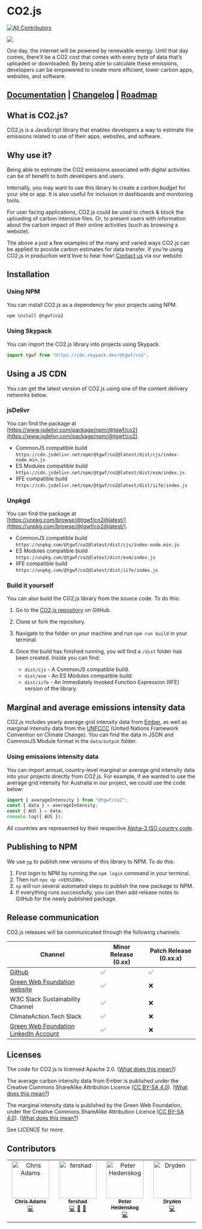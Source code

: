 # CO2.js

<!-- ALL-CONTRIBUTORS-BADGE:START - Do not remove or modify this section -->
[![All Contributors](https://img.shields.io/badge/all_contributors-4-orange.svg?style=flat-square)](#contributors-)
<!-- ALL-CONTRIBUTORS-BADGE:END -->

<img src="https://github.com/thegreenwebfoundation/co2.js/actions/workflows/unittests.yml/badge.svg" />

One day, the internet will be powered by renewable energy. Until that day comes, there’ll be a CO2 cost that comes with every byte of data that’s uploaded or downloaded. By being able to calculate these emissions, developers can be empowered to create more efficient, lower carbon apps, websites, and software.

## [Documentation](https://developers.thegreenwebfoundation.org/co2js/overview/) | [Changelog](/CHANGELOG.md) | [Roadmap](https://github.com/orgs/thegreenwebfoundation/projects/3/views/1)

## What is CO2.js?

CO2.js is a JavaScript library that enables developers a way to estimate the emissions related to use of their apps, websites, and software.

## Why use it?

Being able to estimate the CO2 emissions associated with digital activities can be of benefit to both developers and users.

Internally, you may want to use this library to create a _carbon budget_ for your site or app. It is also useful for inclusion in dashboards and monitoring tools.

For user facing applications, CO2.js could be used to check & block the uploading of carbon intensive files. Or, to present users with information about the carbon impact of their online activities (such as browsing a website).

The above a just a few examples of the many and varied ways CO2.js can be applied to provide carbon estimates for data transfer. If you’re using CO2.js in production we’d love to hear how! [Contact us](https://www.thegreenwebfoundation.org/support-form/) via our website.

## Installation

### Using NPM

You can install CO2.js as a dependency for your projects using NPM.

```bash
npm install @tgwf/co2
```

### Using Skypack

You can import the CO2.js library into projects using Skypack.

```js
import tgwf from "https://cdn.skypack.dev/@tgwf/co2";
```

## Using a JS CDN

You can get the latest version of CO2.js using one of the content delivery networks below.

### jsDelivr

You can find the package at [https://www.jsdelivr.com/package/npm/@tgwf/co2](https://www.jsdelivr.com/package/npm/@tgwf/co2).

- CommonJS compatible build `https://cdn.jsdelivr.net/npm/@tgwf/co2@latest/dist/cjs/index-node.min.js`
- ES Modules compatible build `https://cdn.jsdelivr.net/npm/@tgwf/co2@latest/dist/esm/index.js`
- IIFE compatible build `https://cdn.jsdelivr.net/npm/@tgwf/co2@latest/dist/iife/index.js`

### Unpkgd

You can find the package at [https://unpkg.com/browse/@tgwf/co2@latest/](https://unpkg.com/browse/@tgwf/co2@latest/).

- CommonJS compatible build `https://unpkg.com/@tgwf/co2@latest/dist/cjs/index-node.min.js`
- ES Modules compatible build `https://unpkg.com/@tgwf/co2@latest/dist/esm/index.js`
- IIFE compatible build `https://unpkg.com/@tgwf/co2@latest/dist/iife/index.js`

### Build it yourself

You can also build the CO2.js library from the source code. To do this:

1. Go to the [CO2.js repository](https://github.com/thegreenwebfoundation/co2.js) on GitHub.
1. Clone or fork the repository.
1. Navigate to the folder on your machine and run `npm run build` in your terminal.
1. Once the build has finished running, you will find a `/dist` folder has been created. Inside you can find:

   - `dist/cjs` - A CommonJS compatible build.
   - `dist/esm` - An ES Modules compatible build.
   - `dist/iife` - An Immediately Invoked Function Expression (IIFE) version of the library.

## Marginal and average emissions intensity data

CO2.js includes yearly average grid intensity data from [Ember](https://ember-climate.org/data/data-explorer/), as well as marginal intensity data from the [UNFCCC](https://unfccc.int/) (United Nations Framework Convention on Climate Change). You can find the data in JSON and CommonJS Module format in the `data/output` folder.

### Using emissions intensity data

You can import annual, country-level marginal or average grid intensity data into your projects directly from CO2.js. For example, if we wanted to use the average grid intensity for Australia in our project, we could use the code below:

```js
import { averageIntensity } from "@tgwf/co2";
const { data } = averageIntensity;
const { AUS } = data;
console.log({ AUS });
```

All countries are represented by their respective [Alpha-3 ISO country code](https://www.iso.org/obp/ui/#search).

## Publishing to NPM

We use [`np`](https://www.npmjs.com/package/np) to publish new versions of this library to NPM. To do this:

1. First login to NPM by running the `npm login` command in your terminal.
2. Then run `npx np <VERSION>`.
3. `np` will run several automated steps to publish the new package to NPM.
4. If everything runs successfully, you can then add release notes to GitHub for the newly published package.

## Release communication

CO2.js releases will be communicated through the following channels:

| Channel                                                                                         | Minor Release (0.xx) | Patch Release (0.xx.x) |
| ----------------------------------------------------------------------------------------------- | -------------------- | ---------------------- |
| [Github](https://github.com/thegreenwebfoundation/co2.js/releases)                              | ✅                   | ✅                     |
| [Green Web Foundation website](https://www.thegreenwebfoundation.org/co2-js/#releases)          | ✅                   | ❌                     |
| W3C Slack Sustainability Channel                                                                | ✅                   | ❌                     |
| ClimateAction.Tech Slack                                                                        | ✅                   | ❌                     |
| [Green Web Foundation LinkedIn Account](https://www.linkedin.com/company/green-web-foundation/) | ✅                   | ❌                     |

## Licenses

The code for CO2.js is licensed Apache 2.0. ([What does this mean?](<https://tldrlegal.com/license/apache-license-2.0-(apache-2.0)>))

The average carbon intensity data from Ember is published under the Creative Commons ShareAlike Attribution Licence ([CC BY-SA 4.0](https://creativecommons.org/licenses/by-sa/4.0/)). ([What does this mean?](https://www.tldrlegal.com/license/creative-commons-attribution-share-alike-cc-sa))

The marginal intensity data is published by the Green Web Foundation, under the Creative Commons ShareAlike Attribution Licence ([CC BY-SA 4.0](https://creativecommons.org/licenses/by-sa/4.0/)). ([What does this mean?](https://www.tldrlegal.com/license/creative-commons-attribution-share-alike-cc-sa))

See LICENCE for more.

## Contributors

<!-- ALL-CONTRIBUTORS-LIST:START - Do not remove or modify this section -->
<!-- prettier-ignore-start -->
<!-- markdownlint-disable -->
<table>
  <tbody>
    <tr>
      <td align="center" valign="top" width="14.28%"><a href="https://github.com/mrchrisadams"><img src="https://avatars.githubusercontent.com/u/17906?v=4?s=100" width="100px;" alt="Chris Adams"/><br /><sub><b>Chris Adams</b></sub></a><br /><a href="https://github.com/thegreenwebfoundation/co2.js/commits?author=mrchrisadams" title="Code">💻</a></td>
      <td align="center" valign="top" width="14.28%"><a href="https://www.fershad.com/"><img src="https://avatars.githubusercontent.com/u/27988517?v=4?s=100" width="100px;" alt="fershad"/><br /><sub><b>fershad</b></sub></a><br /><a href="https://github.com/thegreenwebfoundation/co2.js/commits?author=fershad" title="Code">💻</a> <a href="https://github.com/thegreenwebfoundation/co2.js/commits?author=fershad" title="Documentation">📖</a> <a href="#maintenance-fershad" title="Maintenance">🚧</a></td>
      <td align="center" valign="top" width="14.28%"><a href="https://www.peterhedenskog.com/"><img src="https://avatars.githubusercontent.com/u/540757?v=4?s=100" width="100px;" alt="Peter Hedenskog"/><br /><sub><b>Peter Hedenskog</b></sub></a><br /><a href="https://github.com/thegreenwebfoundation/co2.js/commits?author=soulgalore" title="Code">💻</a></td>
      <td align="center" valign="top" width="14.28%"><a href="https://www.drydenwilliams.co.uk/"><img src="https://avatars.githubusercontent.com/u/4403089?v=4?s=100" width="100px;" alt="Dryden"/><br /><sub><b>Dryden</b></sub></a><br /><a href="https://github.com/thegreenwebfoundation/co2.js/commits?author=drydenwilliams" title="Code">💻</a></td>
    </tr>
  </tbody>
</table>

<!-- markdownlint-restore -->
<!-- prettier-ignore-end -->

<!-- ALL-CONTRIBUTORS-LIST:END -->
<!-- prettier-ignore-start -->
<!-- markdownlint-disable -->

<!-- markdownlint-restore -->
<!-- prettier-ignore-end -->

<!-- ALL-CONTRIBUTORS-LIST:END -->
